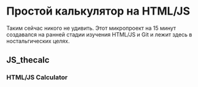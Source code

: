# Простой калькулятор на HTML/JS
Таким сейчас никого не удивить.
Этот микропроект на 15 минут создавался на ранней стадии изучения HTML/JS и Git и
лежит здесь в ностальгических целях.

## JS_thecalc ##
### HTML/JS Calculator ###
